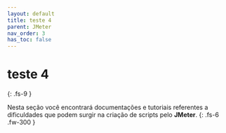 ```yaml
---
layout: default
title: teste 4
parent: JMeter
nav_order: 3
has_toc: false
---
```


# teste 4
{: .fs-9 }

Nesta seção você encontrará documentações e tutoriais referentes a dificuldades que podem surgir na criação de scripts pelo **JMeter**.
{: .fs-6 .fw-300 }
